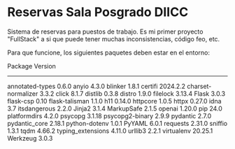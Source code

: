 # Reservas Sala Posgrado DIICC
Sistema de reservas para puestos de trabajo. Es mi primer proyecto "FullStack" a si que puede tener muchas inconsistencias, código feo, etc.

Para que funcione, los siguientes paquetes deben estar en el entorno:

Package            Version
------------------ --------
annotated-types    0.6.0
anyio              4.3.0
blinker            1.8.1
certifi            2024.2.2
charset-normalizer 3.3.2
click              8.1.7
distlib            0.3.8
distro             1.9.0
filelock           3.13.4
Flask              3.0.3
flask-csp          0.10
flask-talisman     1.1.0
h11                0.14.0
httpcore           1.0.5
httpx              0.27.0
idna               3.7
itsdangerous       2.2.0
Jinja2             3.1.4
MarkupSafe         2.1.5
openai             1.20.0
pip                24.0
platformdirs       4.2.0
psycopg            3.1.18
psycopg2-binary    2.9.9
pydantic           2.7.0
pydantic_core      2.18.1
python-dotenv      1.0.1
PyYAML             6.0.1
requests           2.31.0
sniffio            1.3.1
tqdm               4.66.2
typing_extensions  4.11.0
urllib3            2.2.1
virtualenv         20.25.1
Werkzeug           3.0.3
